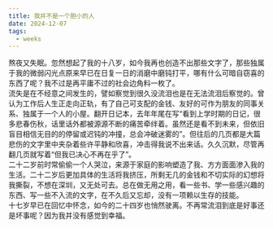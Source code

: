 ```yaml
---
title: 我并不是一个胆小的人
date: 2024-12-07
tags:
  - weeks
---
```

熬夜又失眠。忽然想起了我的十八岁，如今我再也创造不出那些文字了，那些独属于我的微弱闪光点原来早已在日复一日的消磨中磨钝打平，哪有什么可暗自窃喜的东西了呢？我不过是再平庸不过的社会边角料一枚了。
<br>
流失是在不经意之间发生的，譬如察觉到很久没流泪也是在无法流泪后察觉的。曾认为工作后人生正走向正轨，有了自己可支配的金钱、友好的可作为朋友的同事关系、独属于一个人的小屋。翻开日记本，去年年尾在写“看到上学时期的日记，很多悲春伤秋，话里话外都被源源不断的痛苦牵绊着。虽然还是看不到未来，但依旧盲目相信无目的的停留或迟钝的冲撞，总会冲破迷雾的”。但往后的几页都是大篇悲伤的文字里中夹杂着些许平静和欣喜，冲击得我说不出来话。久久沉默，尽管再翻几页就写着“但我已决心不再在乎了”。
<br>
二十二岁前时常偷偷一个人哭泣，来源于家庭的影响塑造了我、方方面面渗入我的生活。二十二岁后更加具体的生活将我挤压，所剩无几的金钱和不切实际的幻想将我撕裂，不想在深圳，又无处可去。总在做无用之用，看一些书、学一些感兴趣的东西、写一些不入流的文字，在不久后又忘却，没有一项赖以生存的技能。
<br>
十七岁早已在回忆中怀念，如今的二十四岁也悄然驶离。不再常流泪到底是好事还是坏事呢？因为我并没有感觉到幸福。